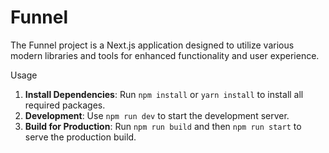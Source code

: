 # Funnel
The Funnel project is a Next.js application designed to utilize various modern libraries and tools for enhanced functionality and user experience.

Usage
1. **Install Dependencies**: Run `npm install` or `yarn install` to install all required packages.
2. **Development**: Use `npm run dev` to start the development server.
3. **Build for Production**: Run `npm run build` and then `npm run start` to serve the production build.
